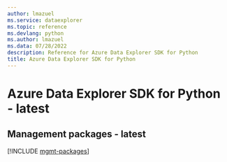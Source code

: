 ```yaml
---
author: lmazuel
ms.service: dataexplorer
ms.topic: reference
ms.devlang: python
ms.author: lmazuel
ms.data: 07/28/2022
description: Reference for Azure Data Explorer SDK for Python
title: Azure Data Explorer SDK for Python
---
```

# Azure Data Explorer SDK for Python - latest

## Management packages - latest
[!INCLUDE [mgmt-packages](data-explorer-mgmt-index.md)]